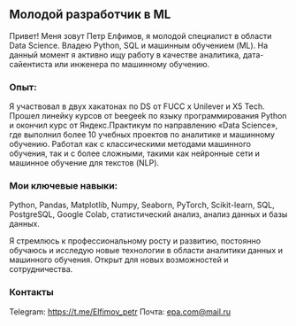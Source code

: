 ## Молодой разработчик в ML
Привет! Меня зовут Петр Елфимов, я молодой специалист в области Data Science. Владею Python, SQL и машинным обучением (ML). На данный момент я активно ищу работу в качестве аналитика, дата-сайентиста или инженера по машинному обучению.

### Опыт:
Я участвовал в двух хакатонах по DS от FUCC x Unilever и X5 Tech. Прошел линейку курсов от beegeek по языку программирования Python и окончил курс от Яндекс.Практикум по направлению «Data Science», где выполнил более 10 учебных проектов по аналитике и машинному обучению. Работал как с классическими методами машинного обучения, так и с более сложными, такими как нейронные сети и машинное обучение для текстов (NLP).

### Мои ключевые навыки: 
Python, Pandas, Matplotlib, Numpy, Seaborn, PyTorch, Scikit-learn, SQL, PostgreSQL, Google Colab, статистический анализ, анализ данных и базы данных.

Я стремлюсь к профессиональному росту и развитию, постоянно обучаюсь и исследую новые технологии в области аналитики данных и машинного обучения. Открыт для новых возможностей и сотрудничества.

### Контакты
Telegram: https://t.me/Elfimov_petr
Почта: epa.com@mail.ru

